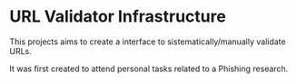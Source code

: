 # URL Validator Infrastructure

This projects aims to create a interface to sistematically/manually validate URLs.

It was first created to attend personal tasks related to a Phishing research.
